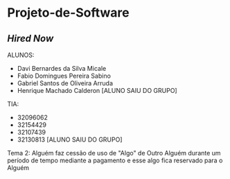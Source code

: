 # Projeto-de-Software
## _Hired Now_
ALUNOS:
  * Davi Bernardes da Silva Micale
  * Fabio Domingues Pereira Sabino
  * Gabriel Santos de Oliveira Arruda
  * Henrique Machado Calderon [ALUNO SAIU DO GRUPO]
  
TIA:
  * 32096062 
  * 32154429
  * 32107439
  * 32130813 [ALUNO SAIU DO GRUPO]

Tema 2:
  Alguém faz cessão de uso de "Algo" de Outro Alguém durante um período de tempo mediante a pagamento e esse algo fica reservado para o Alguém

